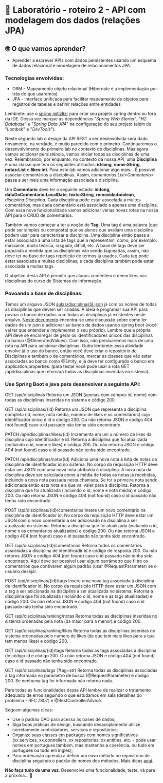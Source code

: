 # :wave: Laboratório - roteiro 2 - API com modelagem dos dados (relações JPA)

## 🤓 O que vamos aprender? 

* Aprender a escrever APIs com dados persistentes usando um esquema de dados relacional e modelagem de relacionamentos JPA.

### Tecnologias envolvidas:
* ORM - Mapeamento objeto relacional (Hibernate é a implementação por trás do que usaremos)
* JPA - interface unificada para facilitar mapeamento de objetos para registros de tabelas e definir relações entre entidades

Lembrete: use o [spring initizlizr](https://start.spring.io) para criar seu projeto spring dentro ou fora da IDE. Dessa vez marque as dependências "_Spring Web Starter_", "_H2 Database_" e "_Spring Data JPA_" na configuração do seu projeto (além de "_Lombok_" e "_DevTools_").

Neste segundo lab o design da API REST a ser desenvolvida será dado novamente, na verdade, é muito parecido com o primeiro. Continuaremos o desenvolvimento do primeiro lab no contexto de disciplinas. Mas agora vamos adicionar persistência, vamos iniciar todas as disciplinas de uma vez. Relembrando, por enquanto, no contexto da nossa API, uma **Disciplina** é uma classe que tem os seguintes atributos: **id:long**, **nome:String**, **notas:List<Double>** e **likes:int**. Para este lab vamos adicionar algo mais... É possível associar comentários a disciplinas. Assim, *comentarios:List\<Comentario>* passa a ser mais uma informação associada à disciplina. 

Um **Comentario** deve ter o seguinte estado: **id:long**, **dataDoComentario:LocalDate**, **texto:String**, **removido:boolean**, *disciplina:Disciplina*. Cada disciplina pode estar associada a muitos comentários, mas cada comentário está associado a apenas uma disciplina. Com essa nova funcionalidade vamos adicionar várias novas rotas na nossa API para o CRUD de comentários.

Também vamos começar a ter a noção de **Tag**. Uma tag é uma palavra (que pode ser simples ou composta) que os alunos que avaliam uma disciplina podem usar para caracterizar a disciplina. Uma disciplina então passa a estar associada a uma lista de tags que a representam, como, por exemplo: massante, muito teórica, rasgada, difícil, etc. A base de tags deve ser populada à medida que as disciplinas vão sendo tagueadas, assim, não deve ter na base de tags repetição de termos já usados. Cada tag pode estar associada a muitas disciplinas, e cada disciplina também pode estar associada a muitas tags. 

O objetivo desta API é permitir que alunos comentem e deem likes nas disciplinas do curso de Sistemas de Informação. 

### Povoando a base de disciplinas:
Temos um arquivo JSON [aulas/disciplinasSI.json](https://github.com/raquelvl/psoft/blob/master/aulas/disciplinasSI.json) já com os nomes de todas as disciplinas que devem ser criadas. A ideia é programar sua API para povoar o banco de dados com todas as disciplinas já existentes neste arquivo. [Neste documento](http://bit.ly/inicia-dados-json) encontra-se uma discussão sobre como ler dados de um json e adicionar ao banco de dados usando spring boot (você vai ter que entender e implementar o seu próprio). Lembre que a própria API deve se encarregar de gerar os identificadores únicos das disciplinas no banco (@GeneratedValues). Com isso, não precisaremos mais de uma rota na API para adicionar disciplinas. Outro lembrete: essa atividade envolve já o uso do banco, então você deve criar o repositório de Disciplinas e também o de comentários, marcar as classes que vão estar associadas ao banco como @Entity, e já deve ter configurado o banco em application.properties. (para testar você pode usar a rota GET /api/disciplinas que retornará todas as disciplinas inseridas no sistema).

### Use Spring Boot e java para desenvolver a seguinte API:

GET /api/disciplinas 
Retorna um JSON (apenas com campos id, nome) com todas as disciplinas inseridas no sistema e código 200. 

GET /api/disciplinas/{id}
Retorna um JSON que representa a disciplina completa (id, nome, nota média, número de likes e os comentários) cujo identificador único é id e código 200. Ou não retorna JSON e código 404 (not found) caso o id passado não tenha sido encontrado. 

PATCH /api/disciplinas/likes/{id}
Incrementa em um o número de likes da disciplina cujo identificador é id. 
Retorna a disciplina que foi atualizada (incluindo o id, nome e likes) e código 200. Ou não retorna JSON e código 404 (not found) caso o id passado não tenha sido encontrado.

PATCH /api/disciplinas/nota/{id}
Adiciona uma nova nota à lista de notas da disciplina de identificador id no sistema. No corpo da requisição HTTP deve estar um JSON com uma nova nota atribuída à disciplina. A nova nota da disciplina deve ser calculada como a média de todas as notas já recebidas, incluindo a nova nota passada nesta chamada. Se for a primeira nota sendo adicionada então esta nota é a que vai valer para a disciplina. 
Retorna a disciplina que foi atualizada (incluindo o id, nome e nota média) e código 200. Ou não retorna JSON e código 404 (not found) caso o id passado não tenha sido encontrado. 

POST /api/disciplinas/{id}/comentarios
Insere um novo comentário na disciplina de identificador id. No corpo da requisição HTTP deve estar um JSON com o novo comentário a ser adicionado na disciplina a ser atualizada no sistema. 
Retorna a disciplina que foi atualizada (incluindo o id, nome e os comentarios atualizados) e código 200. Ou não retorna JSON e código 404 (not found) caso o id passado não tenha sido encontrado.

GET /api/disciplinas/{id}/comentarios
Retorna todos os comentários associadas à disciplina de identificadir id e código de resposta 200. Ou não retorna JSON e código 404 (not found) caso o id passado não tenha sido encontrado. Aqui deve ser possível usar algum parrâmetro que filtre os comentarios que contiverem algum padrão (usar @RequestParameter) se o usuário desejar.

POST /api/disciplinas/{id}/tags
Insere uma nova tag associada à disciplina de identificador id. No corpo da requisição HTTP deve estar um JSON com a tag a ser adicionada na disciplina a ser atualizada no sistema. 
Retorna a disciplina que foi atualizada (incluindo o id, nome e as tags atualizadas) e código 200. Ou não retorna JSON e código 404 (not found) caso o id passado não tenha sido encontrado.

GET /api/disciplinas/ranking/notas
Retorna todas as disciplinas inseridas no sistema ordenadas pela nota (da maior para a menor) e código 200.

GET /api/disciplinas/ranking/likes
Retorna todas as disciplinas inseridas no sistema ordenadas pelo número de likes (da que tem mais likes para a que tem menos likes) e código 200.

GET /api/disciplinas/{id}/tags
Retorna todas as tags associadas a disciplina de código id e código 200. Ou não retorna JSON e código 404 (not found) caso o id passado não tenha sido encontrado.

GET /api/disciplinas/tags (?tag=str)
Retorna todas as disciplinas associadas à tag informada no parametro de busca (@RequestParameter) e código 200. Se nenhuma tag for informada não retorna nada.

Para todas as funcionalidades dessa API lembre de realizar o tratamento adequado de erros seguindo o que estudamos em sala (detalhes do problema - RFC 7807) e @RestControllerAdvice.

Seguem algumas dicas:

* Use o padrão DAO para acesso às bases de dados;
* Siga boas práticas de design, buscando desacoplamento utilize corretamente controladores, serviços e repositórios;
* Organize suas classes em packages com nomes significativos (xx.services, xx.controllers, xx.repositories, xx.entities, etc. - pode usar nomes em portugues também, mas mantenha a coerência, ou tudo em portugues ou tudo em ingles);
* Para ordenação aprenda a definir um novo método no repositório de disciplina seguindo o padrão de nomes dos métodos. Mais dicas [aqui](https://www.baeldung.com/spring-data-sorting).

**Não faça tudo de uma vez**. Desenvolva uma funcionalidade, teste, vá para a próxima… 🚀
